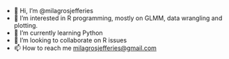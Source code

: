 - 👋 Hi, I’m @milagrosjefferies
- 👀 I’m interested in R programming, mostly on GLMM, data wrangling and plotting.
- 🌱 I’m currently learning Python 
- 💞️ I’m looking to collaborate on R issues
- 📫 How to reach me milagrosjefferies@gmail.com

<!---
milagrosjefferies/milagrosjefferies is a ✨ special ✨ repository because its `README.md` (this file) appears on your GitHub profile.
You can click the Preview link to take a look at your changes.
--->
